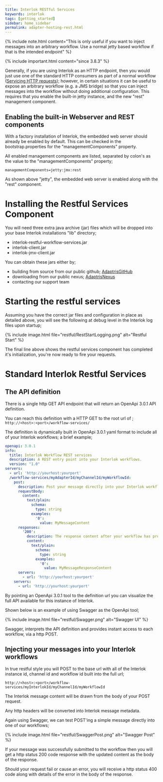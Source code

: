 ```yaml
---
title: Interlok RESTful Services
keywords: interlok
tags: [getting_started]
sidebar: home_sidebar
permalink: adapter-hosting-rest.html
---
```


{% include note.html content="This is only useful if you want to inject messages into an arbitrary workflow. Use a normal jetty based workflow if that is the intended endpoint" %}

{% include important.html content="since 3.8.3" %}


Generally, if you are using Interlok as an HTTP endpoint, then you would just use one of the standard HTTP consumers as part of a normal workflow ([Servicing HTTP requests](/pages/cookbook/cookbook-http-server)); however, in certain situations it can be useful to expose an arbitrary workflow (e.g. a JMS bridge) so that you can inject messages into the workflow without doing additional configuration. This requires that you enable the built-in jetty instance, and the new "rest" management component.

## Enabling the built-in Webserver and REST components ##

With a factory installation of Interlok, the embedded web server should already be enabled by default.  This can be checked in the bootstrap.properties for the "managementComponents" property.

All enabled management components are listed, separated by colon's as the value to the "managementComponents" property;

```
managementComponents=jetty:jmx:rest
```

As shown above "jetty", the embedded web server is enabled along with the "rest" component.

# Installing the Restful Services Component #

You will need three extra java archive (jar) files which will be dropped into your base Interlok installations "lib" directory;

- interlok-restful-workflow-services.jar
- interlok-client.jar
- interlok-jmx-client.jar

You can obtain these jars either by;

- building from source from our public github; [AdaptrisGitHub][]
- downloading from our public nexus; [AdaptrisNexus][]
- contacting our support team

# Starting the restful services #

Assuming you have the correct jar files and configuration in place as detailed above, you will see the following at debug level in the Interlok log files upon startup;

{% include image.html file="restful/RestStartLogging.png" alt="Restful Start" %}

The final line above shows the restful services component has completed it's initialization, you're now ready to fire your requests.

# Standard Interlok Restful Services #

## The API definition ##

There is a single http GET API endpoint that will return an OpenApi 3.0.1 API definition.

You can reach this definition with a HTTP GET to the root url of ;
`http://<host>:<port>/workflow-services/`

The definition is dynamically built in OpenApi 3.0.1 yaml format to include all of your Interlok workflows; a brief example;

```yaml
openapi: 3.0.1
info:
  title: Interlok Workflow REST services
  description: A REST entry point into your Interlok workflows.
  version: "1.0"
servers:
  - url: 'http://yourhost:yourport'
  /workflow-services/myAdapterId/myChannelId/myWorkflowId:
    post:
      description: Post your message directly into your Interlok workflow.
      requestBody:
        content:
          text/plain:
            schema:
              type: string
            examples:
              '0':
                value: MyMessageContent
      responses:
        '200':
          description: The response content after your workflow has processed the incoming message.
          content:
            text/plain:
              schema:
                type: string
              examples:
                '0':
                  value: MyMessageResponseContent
      servers:
        - url: 'http://yourhost:yourport'
    servers:
      - url: 'http://yourhost:yourport'
```

By pointing an OpenApi 3.0.1 tool to the definition url you can visualize the full API available for this instance of Interlok.

Shown below is an example of using Swagger as the OpenApi tool;

{% include image.html file="restful/Swagger.png" alt="Swagger UI" %}

Swagger, interprets the API definition and provides instant access to each workflow, via a http POST.

## Injecting your messages into your Interlok workflows ##

In true restful style you will POST to the base url with all of the Interlok instance id, channel id and workflow id built into the full url;

`http://<host>:<port>/workflow-services/myInterlokId/myChannelId/myWorkflowId`

The Interlok message content will be drawn from the body of your POST request.

Any http headers will be converted into Interlok message metadata.

Again using Swagger, we can test POST'ing a simple message directly into one of our workflows;

{% include image.html file="restful/SwaggerPost.png" alt="Swagger Post" %}

If your message was successfully submitted to the workflow then you will get a http status 200 code response with the updated content as the body of the response.

Should your request fail or cause an error, you will receive a http status 400 code along with details of the error in the body of the response.

[AdaptrisGitHub]: https://github.com/adaptris/
[AdaptrisNexus]: https://nexus.adaptris.net/nexus/content/repositories/releases/